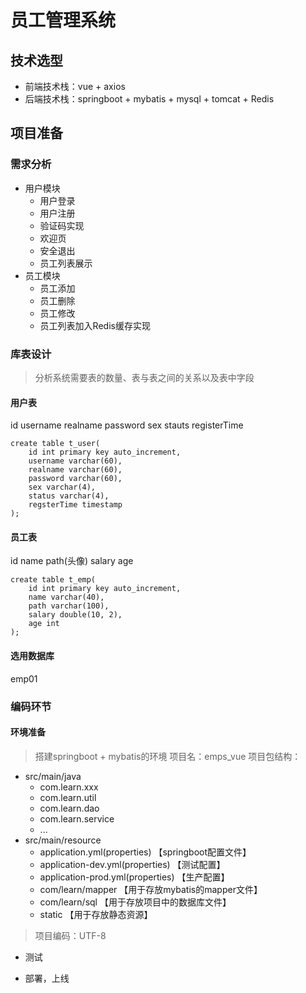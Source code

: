 # 员工管理系统

## 技术选型
- 前端技术栈：vue + axios
- 后端技术栈：springboot + mybatis + mysql + tomcat + Redis

## 项目准备

### 需求分析
- 用户模块
	- 用户登录
	- 用户注册
	- 验证码实现
	- 欢迎页
	- 安全退出
	- 员工列表展示
- 员工模块
	- 员工添加
	- 员工删除
	- 员工修改
	- 员工列表加入Redis缓存实现

### 库表设计
> 分析系统需要表的数量、表与表之间的关系以及表中字段
#### 用户表
id username realname password sex stauts registerTime
``` mysql
create table t_user(
    id int primary key auto_increment,
    username varchar(60),
    realname varchar(60),
    password varchar(60),
    sex varchar(4),
    status varchar(4),
    regsterTime timestamp
);
```

#### 员工表
id name path(头像) salary age
``` mysql
create table t_emp(
    id int primary key auto_increment,
    name varchar(40),
    path varchar(100),
    salary double(10, 2),
    age int
);
```
#### 选用数据库
emp01

### 编码环节
#### 环境准备
> 搭建springboot + mybatis的环境
项目名：emps_vue
项目包结构：
- src/main/java
	- com.learn.xxx
	- com.learn.util
	- com.learn.dao
	- com.learn.service
	- ...
- src/main/resource
	- application.yml(properties)	【springboot配置文件】
	- application-dev.yml(properties)	【测试配置】
	- application-prod.yml(properties)	【生产配置】
	- com/learn/mapper	【用于存放mybatis的mapper文件】
	- com/learn/sql		【用于存放项目中的数据库文件】
	- static		【用于存放静态资源】

 > 项目编码：UTF-8

- 测试

- 部署，上线
